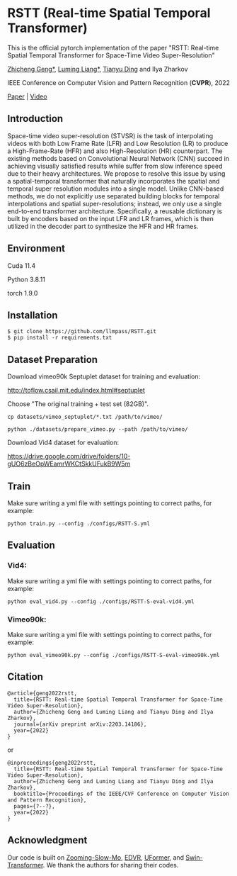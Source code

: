 # RSTT (Real-time Spatial Temporal Transformer)
This is the official pytorch implementation of the paper "RSTT: Real-time Spatial Temporal Transformer for Space-Time Video Super-Resolution"

[Zhicheng Geng*](https://zhichenggeng.com/), [Luming Liang*](https://scholar.google.com/citations?user=vTgdAS4AAAAJ&hl=en), [Tianyu Ding](https://www.tianyuding.com) and Ilya Zharkov

IEEE Conference on Computer Vision and Pattern Recognition (**CVPR**), 2022

[Paper](https://arxiv.org/abs/2203.14186) |
[Video](https://www.youtube.com/watch?v=UItUdbLEPHM)

## Introduction
Space-time video super-resolution (STVSR) is the task of interpolating videos with both Low Frame Rate (LFR) and Low Resolution (LR) to produce a High-Frame-Rate (HFR) and also High-Resolution (HR) counterpart. The existing methods based on Convolutional Neural Network (CNN) succeed in achieving visually satisfied results while suffer from slow inference speed due to their heavy architectures. 
We propose to resolve this issue by using a spatial-temporal transformer that naturally incorporates the spatial and temporal super resolution modules into a single model. Unlike CNN-based methods, we do not explicitly use separated building blocks for temporal interpolations and spatial super-resolutions; instead, we only use a single end-to-end transformer architecture. Specifically, a reusable dictionary is built by encoders based on the input LFR and LR frames, which is then utilized in the decoder part to synthesize the HFR and HR frames.

## Environment
Cuda   11.4

Python 3.8.11

torch  1.9.0


## Installation
```
$ git clone https://github.com/llmpass/RSTT.git
$ pip install -r requirements.txt
```

## Dataset Preparation
Download vimeo90k Septuplet dataset for training and evaluation:

http://toflow.csail.mit.edu/index.html#septuplet

Choose "The original training + test set (82GB)".

```
cp datasets/vimeo_septuplet/*.txt /path/to/vimeo/
```
```
python ./datasets/prepare_vimeo.py --path /path/to/vimeo/
```

Download Vid4 dataset for evaluation:

https://drive.google.com/drive/folders/10-gUO6zBeOpWEamrWKCtSkkUFukB9W5m

## Train
Make sure writing a yml file with settings pointing to correct paths, for example:
```
python train.py --config ./configs/RSTT-S.yml
```

## Evaluation
### Vid4:
Make sure writing a yml file with settings pointing to correct paths, for example:
```
python eval_vid4.py --config ./configs/RSTT-S-eval-vid4.yml
```
### Vimeo90k:
Make sure writing a yml file with settings pointing to correct paths, for example:
```
python eval_vimeo90k.py --config ./configs/RSTT-S-eval-vimeo90k.yml
```

## Citation
~~~
@article{geng2022rstt,
  title={RSTT: Real-time Spatial Temporal Transformer for Space-Time Video Super-Resolution},
  author={Zhicheng Geng and Luming Liang and Tianyu Ding and Ilya Zharkov},
  journal={arXiv preprint arXiv:2203.14186},
  year={2022}
}
~~~
or
~~~
@inproceedings{geng2022rstt,
  title={RSTT: Real-time Spatial Temporal Transformer for Space-Time Video Super-Resolution},
  author={Zhicheng Geng and Luming Liang and Tianyu Ding and Ilya Zharkov},
  booktitle={Proceedings of the IEEE/CVF Conference on Computer Vision and Pattern Recognition},
  pages={?--?},
  year={2022}
}
~~~

## Acknowledgment
Our code is built on [Zooming-Slow-Mo](https://github.com/Mukosame/Zooming-Slow-Mo-CVPR-2020), [EDVR](https://github.com/xinntao/EDVR), [UFormer](https://github.com/ZhendongWang6/Uformer), and [Swin-Transformer](https://github.com/microsoft/Swin-Transformer). We thank the authors for sharing their codes.
